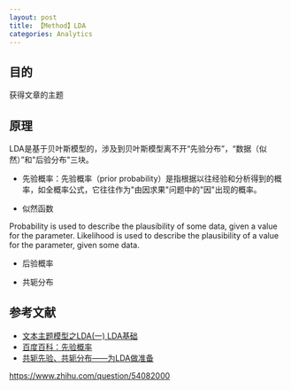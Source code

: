 ```yaml
---
layout: post
title: 【Method】LDA
categories: Analytics
---
```


## 目的

获得文章的主题

## 原理

LDA是基于贝叶斯模型的，涉及到贝叶斯模型离不开“先验分布”，“数据（似然）”和"后验分布"三块。

- 先验概率：先验概率（prior probability）是指根据以往经验和分析得到的概率，如全概率公式，它往往作为"由因求果"问题中的"因"出现的概率。

- 似然函数

Probability is used to describe the plausibility of some data, given a value for the parameter. Likelihood is used to describe the plausibility of a value for the parameter, given some data.

- 后验概率

- 共轭分布

## 参考文献

- [文本主题模型之LDA(一) LDA基础](https://www.cnblogs.com/pinard/p/6831308.html)
- [百度百科：先验概率](https://baike.baidu.com/item/%E5%85%88%E9%AA%8C%E6%A6%82%E7%8E%87/6106649?fr=aladdin)
- [共轭先验、共轭分布——为LDA做准备](https://www.jianshu.com/p/bb7bce40a15a)

https://www.zhihu.com/question/54082000